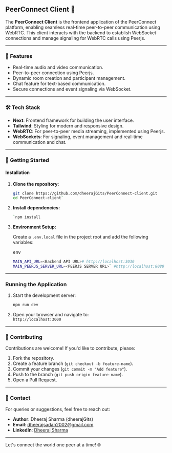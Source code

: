 ## PeerConnect Client 🚀

The **PeerConnect Client** is the frontend application of the PeerConnect platform, enabling seamless real-time peer-to-peer communication using WebRTC. This client interacts with the backend to establish WebSocket connections and manage signaling for WebRTC calls using Peerjs.

---

### 🌟 Features

- Real-time audio and video communication.
- Peer-to-peer connection using Peerjs.
- Dynamic room creation and participant management.
- Chat feature for text-based communication.
- Secure connections and event signaling via WebSocket.

---

### 🛠 Tech Stack

- **Next**: Frontend framework for building the user interface.
- **Tailwind**: Styling for modern and responsive design.
- **WebRTC**: For peer-to-peer media streaming, implemented using Peerjs.
- **WebSockets**: For signaling, event management and real-time communication and chat.

---

### 🚀 Getting Started

#### Installation

1. **Clone the repository:**

   ```bash
   git clone https://github.com/dheerajGits/PeerConnect-client.git
   cd PeerConnect-client` 

2.  **Install dependencies:**
    
    ```bash    
    `npm install
3.  **Environment Setup:**
    
    Create a `.env.local` file in the project root and add the following variables:
    
    env
    ```bash    
    MAIN_API_URL=<Backend API URL># http://localhost:3030
    MAIN_PEERJS_SERVER_URL=<PEERJS SERVER URL>` #http://localhost:8080
    

----------

### Running the Application

1.  Start the development server:
    
    ```bash
    npm run dev 
2.  Open your browser and navigate to:  
    `http://localhost:3000`
    

----------


### 🤝 Contributing

Contributions are welcome! If you'd like to contribute, please:

1.  Fork the repository.
2.  Create a feature branch (`git checkout -b feature-name`).
3.  Commit your changes (`git commit -m "Add feature"`).
4.  Push to the branch (`git push origin feature-name`).
5.  Open a Pull Request.

----------

### 📧 Contact

For queries or suggestions, feel free to reach out:

-   **Author**: Dheeraj Sharma (dheerajGits)
-   **Email**: dheerajsadan2002@gmail.com
-   **LinkedIn**: [Dheeraj Sharma](https://www.linkedin.com/in/dheeraj-sharma-000872239)

----------

Let's connect the world one peer at a time! 🌐
